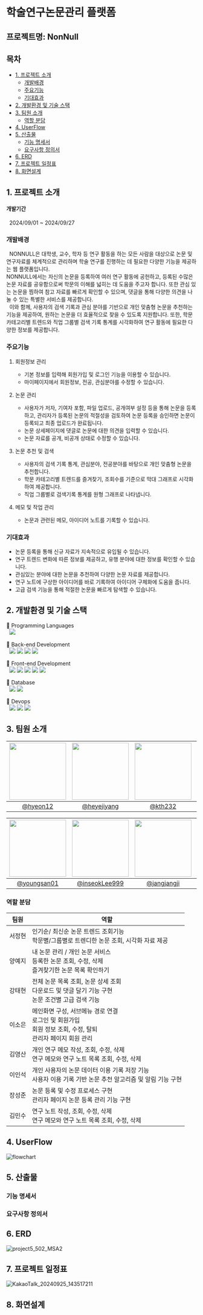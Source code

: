 # 학술연구논문관리 플랫폼
## 프로젝트명: NonNull

## 목차
- [1. 프로젝트 소개](#1-프로젝트-소개)
    * [개발배경](#개발배경)
    * [주요기능](#주요기능)
    * [기대효과](#기대효과)
- [2. 개발환경 및 기술 스택](#2-개발환경-및-기술-스택)
- [3. 팀원 소개](#3-팀원-소개)
     * [역할 분담](#역할-분담)
- [4. UserFlow](#4-UserFlow)
- [5. 산출물](#5-산출물)
     * [기능 명세서](#기능-명세서)
     * [요구사항 정의서](#요구사항-정의서)
- [6. ERD](#6-ERD)
- [7. 프로젝트 일정표](#7-프로젝트-일정표)
- [8. 화면설계](#8-화면설계)

## 1. 프로젝트 소개
#### 개발기간
&nbsp;&nbsp;2024/09/01 ~ 2024/09/27

### 개발배경
&nbsp;&nbsp;NONNULL은 대학생, 교수, 학자 등 연구 활동을 하는 모든 사람을 대상으로 논문 및 연구자료를 체계적으로 관리하며 학술 연구를 진행하는 데 필요한 다양한 기능을 제공하는 웹 플랫폼입니다.  
NONNULL에서는 자신의 논문을 등록하여 여러 연구 활동에 공헌하고, 등록된 수많은 논문 자료를 공유함으로써 학문의 이해를 넓히는 데 도움을 주고자 합니다. 또한 관심 있는 논문을 찜하여 참고 자료를 빠르게 확인할 수 있으며, 댓글을 통해 다양한 의견을 나눌 수 있는 특별한 서비스를 제공합니다.  
&nbsp;&nbsp;이와 함께, 사용자의 검색 기록과 관심 분야를 기반으로 개인 맞춤형 논문을 추천하는 기능을 제공하여, 원하는 논문을 더 효율적으로 찾을 수 있도록 지원합니다. 또한, 학문 카테고리별 트렌드와 직업 그룹별 검색 기록 통계를 시각화하여 연구 활동에 필요한 다양한 정보를 제공합니다.


### 주요기능
1. 회원정보 관리<br>
   - 기본 정보를 입력해 회원가입 및 로그인 기능을 이용할 수 있습니다.<br>
   - 마이페이지에서 회원정보, 전공, 관심분야를 수정할 수 있습니다.

3. 논문 관리<br>
   - 사용자가 저자, 기여자 포함, 파일 업로드, 공개여부 설정 등을 통해 논문을 등록하고, 관리자가 등록된 논문의 적절성을 검토하여 논문 등록을 승인하면 논문이 등록되고 최종 업로드가 완료됩니다.<br>
   - 논문 상세페이지에 댓글로 논문에 대한 의견을 입력할 수 있습니다.<br>
   - 논문 자료를 공개, 비공개 상태로 수정할 수 있습니다.

3. 논문 추천 및 검색<br>
   - 사용자의 검색 기록 통계, 관심분야, 전공분야를 바탕으로 개인 맞춤형 논문을 추천합니다.<br>
   - 학문 카테고리별 트렌드를 즐겨찾기, 조회수를 기준으로 막대 그래프로 시각화하여 제공합니다.<br>
   - 직업 그룹별로 검색기록 통계를 원형 그래프로 나타냅니다.

4. 메모 및 작업 관리<br>
   - 논문과 관련된 메모, 아이디어 노트를 기록할 수 있습니다.


### 기대효과
- 논문 등록을 통해 신규 자료가 지속적으로 유입될 수 있습니다.
- 연구 트렌드 변화에 따른 정보를 제공하고, 유행 분야에 대한 정보를 확인할 수 있습니다.
- 관심있는 분야에 대한 논문을 추천하여 다양한 논문 자료를 제공합니다.
- 연구 노트에 구상한 아이디어를 바로 기록하여 아이디어 구체화에 도움을 줍니다.
- 고급 검색 기능을 통해 적절한 논문을 빠르게 탐색할 수 있습니다.


## 2. 개발환경 및 기술 스택
💙 Programming Languages  
&nbsp;&nbsp;<img src="https://img.shields.io/badge/Java-007396?style=flat&logo=Java&logoColor=white" />  

💎 Back-end Development  
&nbsp;&nbsp;<img src="https://img.shields.io/badge/Spring Boot-6DB33F?style=flat&logo=Spring Boot&logoColor=white" />
<img src="https://img.shields.io/badge/Spring-6DB33F?style=flat&logo=Spring&logoColor=white" />
<img src="https://img.shields.io/badge/Spring Security-6DB33F?style=flat&logo=Spring Security&logoColor=white" />
<img src="https://img.shields.io/badge/Gradle-02303A?style=flat&logo=Gradle&logoColor=white" />  

💎 Front-end Development  
&nbsp;&nbsp;<img src="https://img.shields.io/badge/next.js-000000?style=flat&logo=nextdotjs&logoColor=white" />
<img src="https://img.shields.io/badge/CSS3-1572B6?style=flat&logo=CSS3&logoColor=white" />
<img src="https://img.shields.io/badge/React-61DAFB?style=flat&logo=React&logoColor=black" />
<img src="https://img.shields.io/badge/HTML5-E34F26?style=flat&logo=HTML5&logoColor=white" />
<img src="https://img.shields.io/badge/javascript-F7DF1E?style=flat&logo=javascript&logoColor=black" />  

💎 Database  
&nbsp;&nbsp;<img src="https://img.shields.io/badge/Oracle-F80000?style=flat&logo=Oracle&logoColor=white" />
<img src="https://img.shields.io/badge/dbeaver-382923?style=flat&logo=dbeaver&logoColor=white" />  

💙 Devops  
&nbsp;&nbsp;<img src="https://img.shields.io/badge/AWS-232F3E?style=flat&logo=amazonwebservices&logoColor=white" />
<img src="https://img.shields.io/badge/jenkins-D24939?style=flat&logo=jenkins&logoColor=white" />
<img src="https://img.shields.io/badge/docker-2496ED?style=flat&logo=docker&logoColor=white" />  

## 3. 팀원 소개
|<img src="https://avatars.githubusercontent.com/u/163953938?v=4" width="150" height="150"/>|<img src="https://avatars.githubusercontent.com/u/132132524?v=4" width="150" height="150"/>|<img src="https://avatars.githubusercontent.com/u/136600208?v=4" width="150" height="150"/>|<img src="https://avatars.githubusercontent.com/u/154653812?v=4" width="150" height="150"/>|
|:-:|:-:|:-:|:-:|
|[@hyeon12](https://github.com/hyeon12)|[@heyejiyang](https://github.com/heyejiyang)|[@kth232](https://github.com/kth232)|[@soeunl](https://github.com/soeunl)|

|<img src="https://avatars.githubusercontent.com/u/163953821?v=4" width="150" height="150"/>|<img src="https://avatars.githubusercontent.com/u/145332250?v=4" width="150" height="150"/>|<img src="https://avatars.githubusercontent.com/u/134360817?v=4" width="150" height="150"/>|<img src="https://avatars.githubusercontent.com/u/163953823?v=4" width="150" height="150"/>|
|:-:|:-:|:-:|:-:|
|[@youngsan01](https://github.com/youngsan01)|[@inseokLee999](https://github.com/inseokLee999)|[@jangjangji](https://github.com/jangjangji)|[@minsukim002](https://github.com/minsukim002)|

### 역할 분담
| 팀원 | 역할 |
|-----------|---------|
| 서정현 |인기순/ 최신순 논문 트렌드 조회기능<br>학문별/그룹별로 트렌디한 논문 조회, 시각화 자료 제공|
| 양예지 |내 논문 관리 / 개인 논문 서비스<br>등록한 논문 조회, 수정, 삭제<br>즐겨찾기한 논문 목록 확인하기|
| 강태현 |전체 논문 목록 조회, 논문 상세 조회<br>다운로드 및 댓글 달기 기능 구현<br>논문 조건별 고급 검색 기능|
| 이소은 |메인화면 구성, 서브메뉴 경로 연결<br>로그인 및 회원가입<br>회원 정보 조회, 수정, 탈퇴<br>관리자 페이지 회원 관리|
| 김영산 |개인 연구 메모 작성, 조회, 수정, 삭제<br>연구 메모와 연구 노트 목록 조회, 수정, 삭제|
| 이인석 |개인 사용자의 논문 데이터 이용 기록 저장 기능<br>사용자 이용 기록 기반 논문 추천 알고리즘 및 알림 기능 구현|
| 장성준 |논문 등록 및 수정 프로세스 구현<br>관리자 페이지 논문 등록 관리 기능 구현|
| 김민수 |연구 노트 작성, 조회, 수정, 삭제<br>연구 메모와 연구 노트 목록 조회, 수정, 삭제|

## 4. UserFlow
![flowchart](https://github.com/user-attachments/assets/0976e94a-0f97-481b-a771-2809a5f39bed)

## 5. 산출물
### 기능 명세서

### 요구사항 정의서

## 6. ERD
![project5_502_MSA2](https://github.com/user-attachments/assets/633874e7-6be8-4c70-a38a-3e0742f14b70)

## 7. 프로젝트 일정표
![KakaoTalk_20240925_143517211](https://github.com/user-attachments/assets/91e786c3-3db4-40e5-9b64-26a411f5ddaa)

## 8. 화면설계
